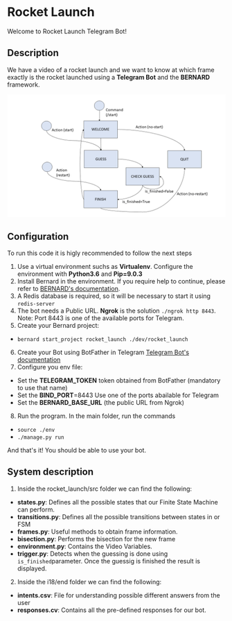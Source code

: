 # Rocket Launch

Welcome to Rocket Launch Telegram Bot!

## Description

We have a video of a rocket launch and we want to know at which frame exactly is the rocket launched using a **Telegram Bot** and the **BERNARD** framework.

![Image of FSM](images/FSM_Diagram.png)

## Configuration

To run this code it is higly recommended to follow the next steps
1. Use a virtual environment suchs as **Virtualenv**. Configure the environment with **Python3.6** and **Pip=9.0.3**
2. Install Bernard in the environment. If you require help to continue, please refer to [BERNARD's documentation](https://github.com/BernardFW/bernard). 
3. A Redis database is required, so it will be necessary to start it using  `redis-server`
4. The bot needs a Public URL. **Ngrok** is the solution `./ngrok http 8443`. Note: Port 8443 is one of the available ports for Telegram. 
5. Create your Bernard project:
  -  `bernard start_project rocket_launch ./dev/rocket_launch`
6. Create your Bot using BotFather in Telegram [Telegram Bot's documentation](https://core.telegram.org/bots) 
7. Configure you env file:
  - Set the **TELEGRAM_TOKEN** token obtained from BotFather (mandatory to use that name)
  - Set the **BIND_PORT**=8443 Use one of the ports abailable for Telegram
  - Set the **BERNARD_BASE_URL** (the public URL from Ngrok)
8. Run the program. In the main folder, run the commands
  -  `source ./env`   
  -  `./manage.py run`
  
And that's it! You should be able to use your bot. 
  
## System description

1. Inside the rocket_launch/src folder we can find the following: 

* **states.py**: Defines all the possible states that our Finite State Machine can perform. 
* **transitions.py**: Defines all the possible transitions between states in or FSM
* **frames.py**: Useful methods to obtain frame information. 
* **bisection.py**: Performs the bisection for the new frame
* **environment.py**: Contains the Video Variables.   
* **trigger.py**: Detects when the guessing is done using `is_finished`parameter. Once the guessig is finished the result is displayed.  

2. Inside the i18/end folder we can find the following:
* **intents.csv**: File for understanding possible different answers from the user  
* **responses.cv**: Contains all the pre-defined responses for our bot.   
